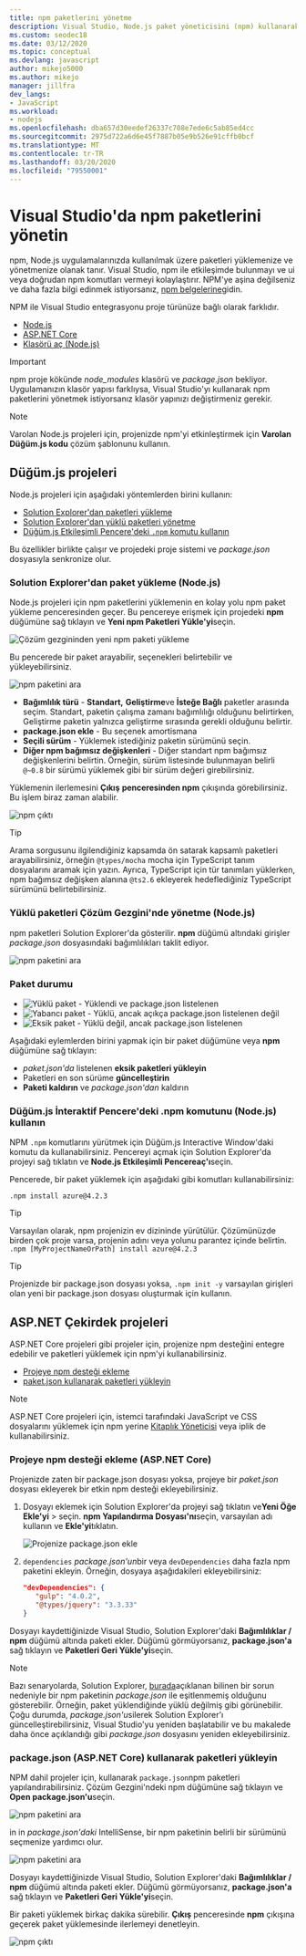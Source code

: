 ```yaml
---
title: npm paketlerini yönetme
description: Visual Studio, Node.js paket yöneticisini (npm) kullanarak paketleri yönetmenize yardımcı olur
ms.custom: seodec18
ms.date: 03/12/2020
ms.topic: conceptual
ms.devlang: javascript
author: mikejo5000
ms.author: mikejo
manager: jillfra
dev_langs:
- JavaScript
ms.workload:
- nodejs
ms.openlocfilehash: dba657d30eedef26337c708e7ede6c5ab85ed4cc
ms.sourcegitcommit: 2975d722a6d6e45f7887b05e9b526e91cffb0bcf
ms.translationtype: MT
ms.contentlocale: tr-TR
ms.lasthandoff: 03/20/2020
ms.locfileid: "79550001"
---
```

# <a name="manage-npm-packages-in-visual-studio"></a>Visual Studio'da npm paketlerini yönetin

npm, Node.js uygulamalarınızda kullanılmak üzere paketleri yüklemenize ve yönetmenize olanak tanır. Visual Studio, npm ile etkileşimde bulunmayı ve ui veya doğrudan npm komutları vermeyi kolaylaştırır. NPM'ye aşina değilseniz ve daha fazla bilgi edinmek istiyorsanız, [npm belgelerine](https://docs.npmjs.com/)gidin.

NPM ile Visual Studio entegrasyonu proje türünüze bağlı olarak farklıdır.
* [Node.js](#nodejs-projects)
* [ASP.NET Core](#aspnet-core-projects)
* [Klasörü aç (Node.js)](../javascript/develop-javascript-code-without-solutions-projects.md)

> [!Important]
> npm proje kökünde *node_modules* klasörü ve *package.json* bekliyor. Uygulamanızın klasör yapısı farklıysa, Visual Studio'yı kullanarak npm paketlerini yönetmek istiyorsanız klasör yapınızı değiştirmeniz gerekir.

> [!NOTE]
> Varolan Node.js projeleri için, projenizde npm'yi etkinleştirmek için **Varolan Düğüm.js kodu** çözüm şablonunu kullanın.

## <a name="nodejs-projects"></a>Düğüm.js projeleri

Node.js projeleri için aşağıdaki yöntemlerden birini kullanın:
* [Solution Explorer'dan paketleri yükleme](#npmInstallWindow)
* [Solution Explorer'dan yüklü paketleri yönetme](#solutionExplorer)
* [Düğüm.js Etkileşimli Pencere'deki `.npm` komutu kullanın](#interactive)

Bu özellikler birlikte çalışır ve projedeki proje sistemi ve *package.json* dosyasıyla senkronize olur.

### <a name="install-packages-from-solution-explorer-nodejs"></a><a name="npmInstallWindow"></a>Solution Explorer'dan paket yükleme (Node.js)

Node.js projeleri için npm paketlerini yüklemenin en kolay yolu npm paket yükleme penceresinden geçer. Bu pencereye erişmek için projedeki **npm** düğümüne sağ tıklayın ve **Yeni npm Paketleri Yükle'yi**seçin.

![Çözüm gezgininden yeni npm paketi yükleme](../javascript/media/solution-explorer-install-package.png)

Bu pencerede bir paket arayabilir, seçenekleri belirtebilir ve yükleyebilirsiniz.

![npm paketini ara](../javascript/media/search-package.png)

* **Bağımlılık türü** - **Standart,** **Geliştirme**ve **İsteğe Bağlı** paketler arasında seçim. Standart, paketin çalışma zamanı bağımlılığı olduğunu belirtirken, Geliştirme paketin yalnızca geliştirme sırasında gerekli olduğunu belirtir.
* **package.json ekle** - Bu seçenek amortismana
* **Seçili sürüm** - Yüklemek istediğiniz paketin sürümünü seçin.
* **Diğer npm bağımsız değişkenleri** - Diğer standart npm bağımsız değişkenlerini belirtin. Örneğin, sürüm listesinde bulunmayan belirli `@~0.8` bir sürümü yüklemek gibi bir sürüm değeri girebilirsiniz.

Yüklemenin ilerlemesini **Çıkış** **penceresinden npm** çıkışında görebilirsiniz. Bu işlem biraz zaman alabilir.

![npm çıktı](../javascript/media/npm-output.png)

> [!TIP]
> Arama sorgusunu ilgilendiğiniz kapsamda ön satarak kapsamlı paketleri arayabilirsiniz, örneğin `@types/mocha` mocha için TypeScript tanım dosyalarını aramak için yazın. Ayrıca, TypeScript için tür tanımları yüklerken, npm bağımsız değişken alanına `@ts2.6` ekleyerek hedeflediğiniz TypeScript sürümünü belirtebilirsiniz.

### <a name="manage-installed-packages-in-solution-explorer-nodejs"></a><a name="solutionExplorer"></a>Yüklü paketleri Çözüm Gezgini'nde yönetme (Node.js)

npm paketleri Solution Explorer'da gösterilir. **npm** düğümü altındaki girişler *package.json* dosyasındaki bağımlılıkları taklit ediyor.

![npm paketini ara](../javascript/media/solution-explorer-status.png)

### <a name="package-status"></a>Paket durumu

* ![Yüklü paket](../javascript/media/installed-npm.png) - Yüklendi ve package.json listelenen
* ![Yabancı paket](../javascript/media/extraneous-npm.png) - Yüklü, ancak açıkça package.json listelenen değil
* ![Eksik paket](../javascript/media/missing-npm.png) - Yüklü değil, ancak package.json listelenen

Aşağıdaki eylemlerden birini yapmak için bir paket düğümüne veya **npm** düğümüne sağ tıklayın:
* *paket.json'da* listelenen **eksik paketleri yükleyin**
* Paketleri en son sürüme **güncelleştirin**
* **Paketi kaldırın** ve *package.json'dan* kaldırın

### <a name="use-the-npm-command-in-the-nodejs-interactive-window-nodejs"></a><a name="interactive"></a>Düğüm.js İnteraktif Pencere'deki .npm komutunu (Node.js) kullanın

NPM `.npm` komutlarını yürütmek için Düğüm.js Interactive Window'daki komutu da kullanabilirsiniz. Pencereyi açmak için Solution Explorer'da projeyi sağ tıklatın ve **Node.js Etkileşimli Pencereaç'ı**seçin.

Pencerede, bir paket yüklemek için aşağıdaki gibi komutları kullanabilirsiniz:

`.npm install azure@4.2.3`

 > [!Tip]
 > Varsayılan olarak, npm projenizin ev dizininde yürütülür. Çözümünüzde birden çok proje varsa, projenin adını veya yolunu parantez içinde belirtin.
 > `.npm [MyProjectNameOrPath] install azure@4.2.3`

 > [!Tip]
 > Projenizde bir package.json dosyası yoksa, `.npm init -y` varsayılan girişleri olan yeni bir package.json dosyası oluşturmak için kullanın.

 ## <a name="aspnet-core-projects"></a>ASP.NET Çekirdek projeleri

ASP.NET Core projeleri gibi projeler için, projenize npm desteğini entegre edebilir ve paketleri yüklemek için npm'yi kullanabilirsiniz.
* [Projeye npm desteği ekleme](#npmAdd)
* [paket.json kullanarak paketleri yükleyin](#npmInstallPackage)

>[!NOTE]
> ASP.NET Core projeleri için, istemci tarafındaki JavaScript ve CSS dosyalarını yüklemek için npm yerine [Kitaplık Yöneticisi](https://docs.microsoft.com/aspnet/core/client-side/libman/?view=aspnetcore-3.1) veya iplik de kullanabilirsiniz.

### <a name="add-npm-support-to-a-project-aspnet-core"></a><a name="npmAdd"></a>Projeye npm desteği ekleme (ASP.NET Core)

Projenizde zaten bir package.json dosyası yoksa, projeye bir *paket.json* dosyası ekleyerek bir etkin npm desteği ekleyebilirsiniz.

1. Dosyayı eklemek için Solution Explorer'da projeyi sağ tıklatın ve**Yeni Öğe** **Ekle'yi** > seçin. **npm Yapılandırma Dosyası'nı**seçin, varsayılan adı kullanın ve **Ekle'yi**tıklatın.

   ![Projenize package.json ekle](../javascript/media/npm-add-package-json.png)

1. `dependencies` *package.json'un*bir veya `devDependencies` daha fazla npm paketini ekleyin. Örneğin, dosyaya aşağıdakileri ekleyebilirsiniz:

   ```json
   "devDependencies": {
      "gulp": "4.0.2",
      "@types/jquery": "3.3.33"
   }
   ```

Dosyayı kaydettiğinizde Visual Studio, Solution Explorer'daki **Bağımlılıklar / npm** düğümü altında paketi ekler. Düğümü görmüyorsanız, **package.json'a** sağ tıklayın ve **Paketleri Geri Yükle'yi**seçin.

>[!NOTE]
> Bazı senaryolarda, Solution Explorer, [burada](https://github.com/aspnet/Tooling/issues/479)açıklanan bilinen bir sorun nedeniyle bir npm paketinin *package.json* ile eşitlenmemiş olduğunu gösterebilir. Örneğin, paket yüklendiğinde yüklü değilmiş gibi görünebilir. Çoğu durumda, *package.json'u*silerek Solution Explorer'ı güncelleştirebilirsiniz, Visual Studio'yu yeniden başlatabilir ve bu makalede daha önce açıklandığı gibi *package.json* dosyasını yeniden ekleyebilirsiniz.

### <a name="install-packages-using-packagejson-aspnet-core"></a><a name="npmInstallPackage"></a>package.json (ASP.NET Core) kullanarak paketleri yükleyin

NPM dahil projeler için, kullanarak `package.json`npm paketleri yapılandırabilirsiniz. Çözüm Gezgini'ndeki npm düğümüne sağ tıklayın ve **Open package.json'u**seçin.

![npm paketini ara](../javascript/media/npm-add-package.png)

in in *package.json'daki* IntelliSense, bir npm paketinin belirli bir sürümünü seçmenize yardımcı olur.

![npm paketini ara](../javascript/media/npm-add-package-intellisense.png)

Dosyayı kaydettiğinizde Visual Studio, Solution Explorer'daki **Bağımlılıklar / npm** düğümü altında paketi ekler. Düğümü görmüyorsanız, **package.json'a** sağ tıklayın ve **Paketleri Geri Yükle'yi**seçin.

Bir paketi yüklemek birkaç dakika sürebilir. **Çıkış** penceresinde **npm** çıkışına geçerek paket yüklemesinde ilerlemeyi denetleyin.

![npm çıktı](../javascript/media/npm-output.png)

